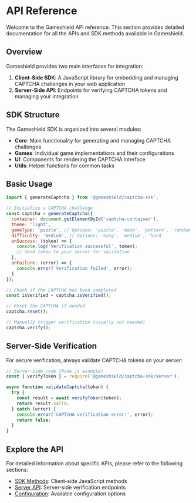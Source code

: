 # API Reference

Welcome to the Gameshield API reference. This section provides detailed documentation for all the APIs and SDK methods available in Gameshield.

## Overview

Gameshield provides two main interfaces for integration:

1. **Client-Side SDK**: A JavaScript library for embedding and managing CAPTCHA challenges in your web application
2. **Server-Side API**: Endpoints for verifying CAPTCHA tokens and managing your integration

## SDK Structure

The Gameshield SDK is organized into several modules:

- **Core**: Main functionality for generating and managing CAPTCHA challenges
- **Games**: Individual game implementations and their configurations
- **UI**: Components for rendering the CAPTCHA interface
- **Utils**: Helper functions for common tasks

## Basic Usage

```javascript
import { generateCaptcha } from '@gameshield/captcha-sdk';

// Initialize a CAPTCHA challenge
const captcha = generateCaptcha({
  container: document.getElementById('captcha-container'),
  theme: 'light',
  gameType: 'puzzle', // Options: 'puzzle', 'maze', 'pattern', 'random'
  difficulty: 'medium', // Options: 'easy', 'medium', 'hard'
  onSuccess: (token) => {
    console.log('Verification successful', token);
    // Send token to your server for validation
  },
  onFailure: (error) => {
    console.error('Verification failed', error);
  }
});

// Check if the CAPTCHA has been completed
const isVerified = captcha.isVerified();

// Reset the CAPTCHA if needed
captcha.reset();

// Manually trigger verification (usually not needed)
captcha.verify();
```

## Server-Side Verification

For secure verification, always validate CAPTCHA tokens on your server:

```javascript
// Server-side code (Node.js example)
const { verifyToken } = require('@gameshield/captcha-sdk/server');

async function validateCaptcha(token) {
  try {
    const result = await verifyToken(token);
    return result.valid;
  } catch (error) {
    console.error('CAPTCHA verification error:', error);
    return false;
  }
}
```

## Explore the API

For detailed information about specific APIs, please refer to the following sections:

- [SDK Methods](/api/sdk-methods): Client-side JavaScript methods
- [Server API](/api/server): Server-side verification endpoints
- [Configuration](/api/configuration): Available configuration options
